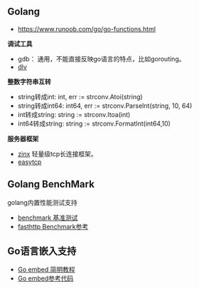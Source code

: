 
## Golang
- <https://www.runoob.com/go/go-functions.html>  

**调试工具**<br>
- gdb： 通用，不能直接反映go语言的特点，比如gorouting。
- [dlv](https://github.com/go-delve/delve)

**整数字符串互转**<br>
- string转成int:  int, err := strconv.Atoi(string)
- string转成int64: int64, err := strconv.ParseInt(string, 10, 64)
- int转成string: string := strconv.Itoa(int)
- int64转成string: string := strconv.FormatInt(int64,10)

**服务器框架**<br>
- [zinx](https://github.com/aceld/zinx) 轻量级tcp长连接框架。
- [easytcp](https://github.com/DarthPestilane/easytcp)

## Golang BenchMark
golang内置性能测试支持
* [benchmark 基准测试](https://geektutu.com/post/hpg-benchmark.html)
* [fasthttp Benchmark参考](https://github.com/valyala/fasthttp)

## Go语言嵌入支持
* [Go embed 简明教程](https://colobu.com/2021/01/17/go-embed-tutorial/)
* [Go embed参考代码](https://github.com/soulteary/forever-coolshell)

